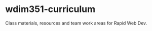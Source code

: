 wdim351-curriculum
==================

Class materials, resources and team work areas for Rapid Web Dev.
